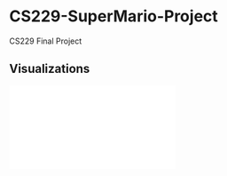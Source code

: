 # CS229-SuperMario-Project
CS229 Final Project

## Visualizations

![Project](SuperMario-Project/CS229.pdf)
